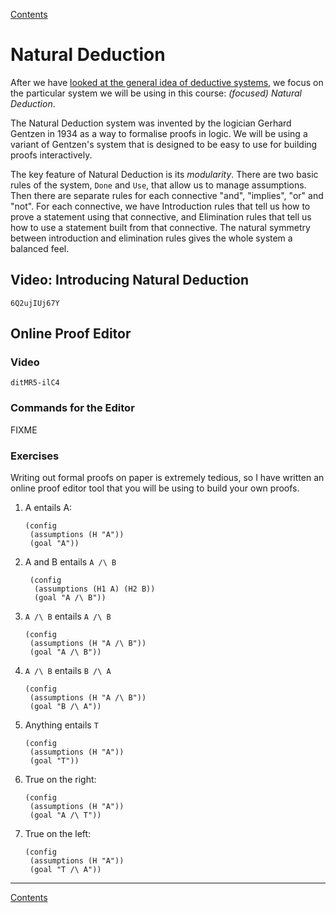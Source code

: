 [Contents](contents.html)

# Natural Deduction

After we have [looked at the general idea of deductive systems](proof-intro.html), we focus on the particular system we will be using in this course: *(focused) Natural Deduction*.

The Natural Deduction system was invented by the logician Gerhard Gentzen in 1934 as a way to formalise proofs in logic. We will be using a variant of Gentzen's system that is designed to be easy to use for building proofs interactively.

The key feature of Natural Deduction is its *modularity*. There are two basic rules of the system, `Done` and `Use`, that allow us to manage assumptions. Then there are separate rules for each connective "and", "implies", "or" and "not". For each connective, we have Introduction rules that tell us how to prove a statement using that connective, and Elimination rules that tell us how to use a statement built from that connective. The natural symmetry between introduction and elimination rules gives the whole system a balanced feel.

## Video: Introducing Natural Deduction

```youtube
6Q2ujIUj67Y
```

## Online Proof Editor

### Video

```youtube
ditMR5-ilC4
```

### Commands for the Editor

FIXME

### Exercises

Writing out formal proofs on paper is extremely tedious, so I have written an online proof editor tool that you will be using to build your own proofs.

1. A entails A:
   ```focused-nd {id=nd-intro-1}
   (config
    (assumptions (H "A"))
	(goal "A"))
   ```

2. A and B entails `A /\ B`
   ```focused-nd {id=nd-intro-2}
    (config
	 (assumptions (H1 A) (H2 B))
     (goal "A /\ B"))
    ```

3. `A /\ B` entails `A /\ B`
   ```focused-nd {id=nd-intro-3}
   (config
    (assumptions (H "A /\ B"))
    (goal "A /\ B"))
   ```

4. `A /\ B` entails `B /\ A`
   ```focused-nd {id=nd-intro-4}
   (config
    (assumptions (H "A /\ B"))
    (goal "B /\ A"))
   ```

5. Anything entails `T`
   ```focused-nd {id=nd-intro-5}
   (config
    (assumptions (H "A"))
    (goal "T"))
   ```

6. True on the right:
   ```focused-nd {id=nd-intro-6}
   (config
    (assumptions (H "A"))
    (goal "A /\ T"))
   ```

7. True on the left:
   ```focused-nd {id=nd-intro-7}
   (config
    (assumptions (H "A"))
    (goal "T /\ A"))
   ```

---

[Contents](contents.html)
